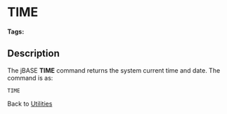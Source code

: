 # TIME

<PageHeader />

**Tags:**
<badge text='time' vertical='middle' />

## Description

The jBASE **TIME** command returns the system current time and date. The command is as:

```
TIME
```

Back to [Utilities](./../utilities)

  
<PageFooter />
